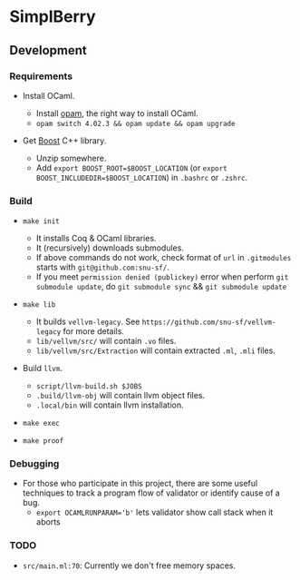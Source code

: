 # SimplBerry #

## Development ##

### Requirements ###

- Install OCaml.
    + Install [opam](http://opam.ocamlpro.com/), the right way to install OCaml.
    + `opam switch 4.02.3 && opam update && opam upgrade`

- Get [Boost](http://www.boost.org/users/history/version_1_59_0.html) C++ library.
    + Unzip somewhere.
    + Add `export BOOST_ROOT=$BOOST_LOCATION` (or `export BOOST_INCLUDEDIR=$BOOST_LOCATION`) in `.bashrc` or `.zshrc`.   

### Build ###

- `make init`
    + It installs Coq & OCaml libraries.
    + It (recursively) downloads submodules.
    + If above commands do not work, check format of `url` in `.gitmodules` starts with `git@github.com:snu-sf/`.
    + If you meet `permission denied (publickey)` error when perform `git submodule update`, do `git submodule sync` && `git submodule update`

- `make lib`
    + It builds `vellvm-legacy`.  See `https://github.com/snu-sf/vellvm-legacy` for more details.
    + `lib/vellvm/src/` will contain `.vo` files.
    + `lib/vellvm/src/Extraction` will contain extracted `.ml`, `.mli` files.

- Build `llvm`.
    + `script/llvm-build.sh $JOBS`
    + `.build/llvm-obj` will contain llvm object files.
    + `.local/bin` will contain llvm installation.

- `make exec`

- `make proof`

### Debugging ###

- For those who participate in this project, there are some useful techniques to track a program flow of validator or identify cause of a bug.
    + `export OCAMLRUNPARAM='b'` lets validator show call stack when it aborts

### TODO ###

- `src/main.ml:70`: Currently we don't free memory spaces.
